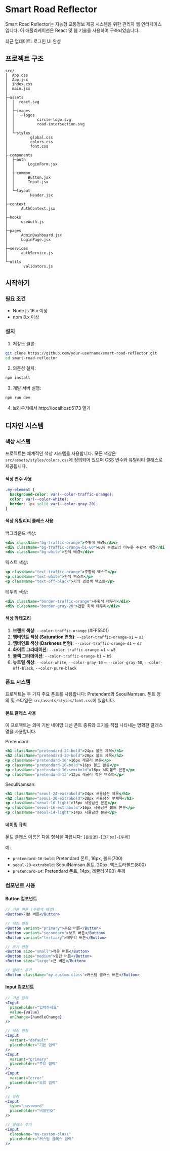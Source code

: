 # Smart Road Reflector

Smart Road Reflector는 지능형 교통정보 제공 시스템을 위한 관리자 웹 인터페이스입니다. 이 애플리케이션은 React 및 웹 기술을 사용하여 구축되었습니다.

최근 업데이트: 로그인 UI 완성

## 프로젝트 구조

```
src/
│  App.css
│  App.jsx
│  index.css
│  main.jsx
│
├─assets
│  │  react.svg
│  │
│  ├─images
│  │  └─logos
│  │          circle-logo.svg
│  │          road-intersection.svg
│  │
│  └─styles
│          global.css
│          colors.css
│          font.css
│
├─components
│  ├─auth
│  │      LoginForm.jsx
│  │
│  ├─common
│  │      Button.jsx
│  │      Input.jsx
│  │
│  └─layout
│          Header.jsx
│
├─context
│      AuthContext.jsx
│
├─hooks
│      useAuth.js
│
├─pages
│      AdminDashboard.jsx
│      LoginPage.jsx
│
├─services
│      authService.js
│
└─utils
        validators.js
```

## 시작하기

### 필요 조건

- Node.js 16.x 이상
- npm 8.x 이상

### 설치

1. 저장소 클론:

```bash
git clone https://github.com/your-username/smart-road-reflector.git
cd smart-road-reflector
```

2. 의존성 설치:

```bash
npm install
```

3. 개발 서버 실행:

```bash
npm run dev
```

4. 브라우저에서 http://localhost:5173 열기

## 디자인 시스템

### 색상 시스템

프로젝트는 체계적인 색상 시스템을 사용합니다. 모든 색상은 `src/assets/styles/colors.css`에 정의되어 있으며 CSS 변수와 유틸리티 클래스로 제공됩니다.

#### 색상 변수 사용

```css
.my-element {
  background-color: var(--color-traffic-orange);
  color: var(--color-white);
  border: 1px solid var(--color-gray-20);
}
```

#### 색상 유틸리티 클래스 사용

백그라운드 색상:

```jsx
<div className="bg-traffic-orange">주황색 배경</div>
<div className="bg-traffic-orange-b1-60">60% 투명도의 어두운 주황색 배경</div>
<div className="bg-white">흰색 배경</div>
```

텍스트 색상:

```jsx
<p className="text-traffic-orange">주황색 텍스트</p>
<p className="text-white">흰색 텍스트</p>
<p className="text-off-black">거의 검정색 텍스트</p>
```

테두리 색상:

```jsx
<div className="border-traffic-orange">주황색 테두리</div>
<div className="border-gray-20">연한 회색 테두리</div>
```

#### 색상 카테고리

1. **브랜드 색상**: `--color-traffic-orange` (#FF5501)
2. **앰비언트 색상 (Saturation 변형)**: `--color-traffic-orange-s1` ~ `s3`
3. **앰비언트 색상 (Darkness 변형)**: `--color-traffic-orange-d1` ~ `d3`
4. **화이트 그라데이션**: `--color-traffic-orange-w1` ~ `w5`
5. **블랙 그라데이션**: `--color-traffic-orange-b1` ~ `b5`
6. **뉴트럴 색상**: `--color-white`, `--color-gray-10` ~ `--color-gray-50`, `--color-off-black`, `--color-pure-black`

### 폰트 시스템

프로젝트는 두 가지 주요 폰트를 사용합니다: Pretendard와 SeoulNamsan.
폰트 정의 및 스타일은 `src/assets/styles/font.css`에 있습니다.

#### 폰트 클래스 사용

이 프로젝트는 의미 기반 네이밍 대신 폰트 종류와 크기를 직접 나타내는 명확한 클래스명을 사용합니다.

Pretendard:

```jsx
<h1 className="pretendard-24-bold">24px 볼드 제목</h1>
<h2 className="pretendard-20-bold">20px 볼드 제목</h2>
<p className="pretendard-16">16px 레귤러 본문</p>
<p className="pretendard-16-bold">16px 볼드 본문</p>
<p className="pretendard-16-semibold">16px 세미볼드 본문</p>
<p className="pretendard-12">12px 레귤러 작은 텍스트</p>
```

SeoulNamsan:

```jsx
<h1 className="seoul-24-extrabold">24px 서울남산 제목</h1>
<h2 className="seoul-20-extrabold">20px 서울남산 부제목</h2>
<p className="seoul-16-light">16px 서울남산 본문</p>
<p className="seoul-16-extrabold">16px 서울남산 볼드 본문</p>
<p className="seoul-14-light">14px 서울남산 본문</p>
```

#### 네이밍 규칙

폰트 클래스 이름은 다음 형식을 따릅니다:
`[폰트명]-[크기px]-[두께]`

예:

- `pretendard-16-bold`: Pretendard 폰트, 16px, 볼드(700)
- `seoul-20-extrabold`: SeoulNamsan 폰트, 20px, 엑스트라볼드(800)
- `pretendard-14`: Pretendard 폰트, 14px, 레귤러(400) 두께

### 컴포넌트 사용

#### Button 컴포넌트

```jsx
// 기본 버튼 (주황색 배경)
<Button>기본 버튼</Button>

// 색상 변형
<Button variant="primary">주요 버튼</Button>
<Button variant="secondary">보조 버튼</Button>
<Button variant="tertiary">테두리 버튼</Button>

// 크기 변형
<Button size="small">작은 버튼</Button>
<Button size="medium">중간 버튼</Button>
<Button size="large">큰 버튼</Button>

// 클래스 추가
<Button className="my-custom-class">커스텀 클래스 버튼</Button>
```

#### Input 컴포넌트

```jsx
// 기본 입력
<Input
  placeholder="입력하세요"
  value={value}
  onChange={handleChange}
/>

// 색상 변형
<Input
  variant="default"
  placeholder="기본 입력"
/>
<Input
  variant="primary"
  placeholder="주요 입력"
/>
<Input
  variant="error"
  placeholder="오류 입력"
/>

// 유형
<Input
  type="password"
  placeholder="비밀번호"
/>

// 클래스 추가
<Input
  className="my-custom-class"
  placeholder="커스텀 클래스 입력"
/>
```
